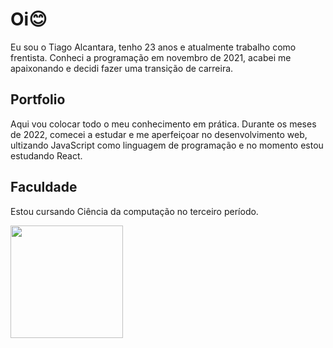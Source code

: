 # Oi😊

Eu sou o Tiago Alcantara, tenho 23 anos e 
atualmente trabalho como frentista.
Conheci a programação em novembro de 2021,
acabei me apaixonando e decidi fazer uma transição de carreira.

## Portfolio

Aqui vou colocar todo o meu conhecimento em prática. 
Durante os meses de 2022, comecei a estudar e me aperfeiçoar no desenvolvimento web,
ultizando JavaScript como linguagem de programação e no momento estou estudando 
React.

## Faculdade

Estou cursando Ciência da computação no terceiro período.


<a href="https://github.com/alcantaracomt">
<img height="180em" src="https://github-readme-stats.vercel.app/api/top-langs/?username=alcantaracomt&layout=compact&langs_count=7&theme=dracula"/>
